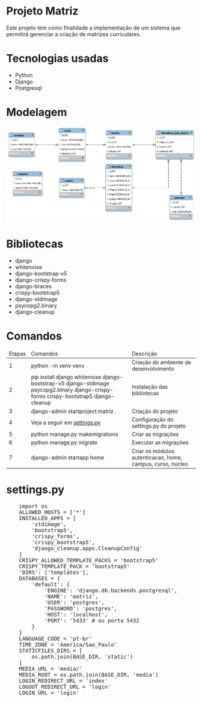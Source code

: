 # Projeto Matriz

Este projeto tem como finalidade a implementação de um sistema que permitirá gerenciar a criação de matrizes curriculares.

# Tecnologias usadas

<ul>
    <li>Python</li>
    <li>Django</li>
    <li>Postgresql</li>
</ul>

# Modelagem

<center>
    <img src="https://github.com/sousagomide/matriz-django/blob/main/database/model_img.png" alt="Modelagem do Banco de Dados"/>
</center>

# Bibliotecas

<ul>
    <li>django</li>
    <li>whitenoise</li>
    <li>django-bootstrap-v5</li>
    <li>django-crispy-forms</li>
    <li>django-braces</li>
    <li>crispy-bootstrap5</li>
    <li>django-stdimage</li>
    <li>psycopg2.binary</li>
    <li>django-cleanup</li>
</ul>

# Comandos

<table>
    <thead>
        <tr>
            <td>Etapas</td>
            <td>Comandos</td>
            <td>Descrição</td>
        </tr>
    </thead>
    <tbody>
        <tr>
            <td>1</td>
            <td>python -m venv venv</td>
            <td>Criação do ambiente de desenvolvimento</td>
        </tr>
        <tr>
            <td>2</td>
            <td>pip install django whitenoise django-bootstrap-v5 django-stdimage psycopg2.binary django-crispy-forms crispy-bootstrap5 django-cleanup</td>
            <td>Instalação das bibliotecas</td>
        </tr>
        <tr>
            <td>3</td>
            <td>django-admin startproject matriz .</td>
            <td>Criação do projeto</td>
        </tr>
        <tr>
            <td>4</td>
            <td>Veja a seguir em <a href="https://github.com/sousagomide/matriz-django#settingspy">settings.py</a></td>
            <td>Configuração do settings.py do projeto</td>
        </tr>
        <tr>
            <td>5</td>
            <td>python manage.py makemigrations</td>
            <td>Criar as migrações</td>
        </tr>
        <tr>
            <td>6</td>
            <td>python manage.py migrate</td>
            <td>Executar as migrações</td>
        </tr>
        <tr>
            <td>7</td>
            <td>django-admin startapp home</td>
            <td>Criar os módulos: autenticacao, home, campus, curso, nucleo</td>
        </tr>
    </tbody>
</table>

# settings.py

<pre>
    import os
    ALLOWED_HOSTS = ['*']
    INSTALLED_APPS = [
        'stdimage',
        'bootstrap5',
        'crispy_forms',
        'crispy_bootstrap5',
        'django_cleanup.apps.CleanupConfig'
    ]
    CRISPY_ALLOWED_TEMPLATE_PACKS = 'bootstrap5'
    CRISPY_TEMPLATE_PACK = 'bootstrap5'
    'DIRS': ['templates'],
    DATABASES = {
        'default': {
            'ENGINE': 'django.db.backends.postgresql',
            'NAME': 'matriz',
            'USER': 'postgres',
            'PASSWORD': 'postgres',
            'HOST': 'localhost',
            'PORT': '5433' # ou porta 5432
        }
    }
    LANGUAGE_CODE = 'pt-br'
    TIME_ZONE = 'America/Sao_Paulo'
    STATICFILES_DIRS = [
        os.path.join(BASE_DIR, 'static')
    ]
    MEDIA_URL = 'media/'
    MEDIA_ROOT = os.path.join(BASE_DIR, 'media')
    LOGIN_REDIRECT_URL = 'index'
    LOGOUT_REDIRECT_URL = 'login'
    LOGIN_URL = 'login'
</pre>
